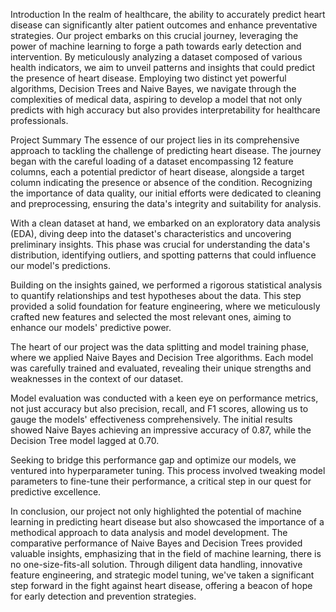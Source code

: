 Introduction
In the realm of healthcare, the ability to accurately predict heart disease can significantly alter patient outcomes and enhance preventative strategies. Our project embarks on this crucial journey, leveraging the power of machine learning to forge a path towards early detection and intervention. By meticulously analyzing a dataset composed of various health indicators, we aim to unveil patterns and insights that could predict the presence of heart disease. Employing two distinct yet powerful algorithms, Decision Trees and Naive Bayes, we navigate through the complexities of medical data, aspiring to develop a model that not only predicts with high accuracy but also provides interpretability for healthcare professionals.

Project Summary
The essence of our project lies in its comprehensive approach to tackling the challenge of predicting heart disease. The journey began with the careful loading of a dataset encompassing 12 feature columns, each a potential predictor of heart disease, alongside a target column indicating the presence or absence of the condition. Recognizing the importance of data quality, our initial efforts were dedicated to cleaning and preprocessing, ensuring the data's integrity and suitability for analysis.

With a clean dataset at hand, we embarked on an exploratory data analysis (EDA), diving deep into the dataset's characteristics and uncovering preliminary insights. This phase was crucial for understanding the data's distribution, identifying outliers, and spotting patterns that could influence our model's predictions.

Building on the insights gained, we performed a rigorous statistical analysis to quantify relationships and test hypotheses about the data. This step provided a solid foundation for feature engineering, where we meticulously crafted new features and selected the most relevant ones, aiming to enhance our models' predictive power.

The heart of our project was the data splitting and model training phase, where we applied Naive Bayes and Decision Tree algorithms. Each model was carefully trained and evaluated, revealing their unique strengths and weaknesses in the context of our dataset.

Model evaluation was conducted with a keen eye on performance metrics, not just accuracy but also precision, recall, and F1 scores, allowing us to gauge the models' effectiveness comprehensively. The initial results showed Naive Bayes achieving an impressive accuracy of 0.87, while the Decision Tree model lagged at 0.70.

Seeking to bridge this performance gap and optimize our models, we ventured into hyperparameter tuning. This process involved tweaking model parameters to fine-tune their performance, a critical step in our quest for predictive excellence.

In conclusion, our project not only highlighted the potential of machine learning in predicting heart disease but also showcased the importance of a methodical approach to data analysis and model development. The comparative performance of Naive Bayes and Decision Trees provided valuable insights, emphasizing that in the field of machine learning, there is no one-size-fits-all solution. Through diligent data handling, innovative feature engineering, and strategic model tuning, we've taken a significant step forward in the fight against heart disease, offering a beacon of hope for early detection and prevention strategies.
